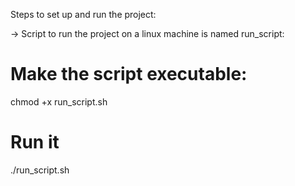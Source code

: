 Steps to set up and run the project:



-> Script to run the project on a linux machine is named run_script:

# Make the script executable:
chmod +x run_script.sh

 # Run it 
./run_script.sh

